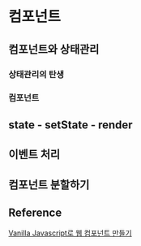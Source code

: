 # 컴포넌트 <!-- omit in toc -->

## 컴포넌트와 상태관리
### 상태관리의 탄생

### 컴포넌트
## state - setState - render

## 이벤트 처리

## 컴포넌트 분할하기


## Reference <!-- omit in toc -->
[Vanilla Javascript로 웹 컴포넌트 만들기](https://junilhwang.github.io/TIL/Javascript/Design/Vanilla-JS-Component/#_1-%E1%84%89%E1%85%A1%E1%86%BC%E1%84%90%E1%85%A2%E1%84%80%E1%85%AA%E1%86%AB%E1%84%85%E1%85%B5%E1%84%8B%E1%85%B4-%E1%84%90%E1%85%A1%E1%86%AB%E1%84%89%E1%85%A2%E1%86%BC)